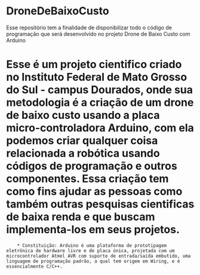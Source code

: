 # DroneDeBaixoCusto
Esse repositório tem a finalidade de disponibilizar todo o código de programação que será desenvolvido no projeto Drone de Baixo Custo com Arduino 


# Esse é um projeto cientifico criado no Instituto Federal de Mato Grosso do Sul - campus Dourados, onde sua metodologia é a criação de um drone de baixo custo usando a placa micro-controladora Arduino, com ela podemos criar qualquer coisa relacionada a robótica usando códigos de programação e outros componentes. Essa criação tem como fins ajudar as pessoas como também outras pesquisas cientificas de baixa renda e que buscam implementa-los em seus projetos.
         
        * Constituição: Arduino é uma plataforma de prototipagem eletrônica de hardware livre e de placa única, projetada com um microcontrolador Atmel AVR com suporte de entrada/saída embutido, uma linguagem de programação padrão, a qual tem origem em Wiring, e é essencialmente C/C++.
